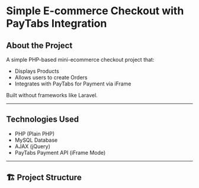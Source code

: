 # Simple E-commerce Checkout with PayTabs Integration

##  About the Project

A simple PHP-based mini-ecommerce checkout project that:
- Displays Products
- Allows users to create Orders
- Integrates with PayTabs for Payment via iFrame

Built without frameworks like Laravel.

---

##  Technologies Used

- PHP (Plain PHP)
- MySQL Database
- AJAX (jQuery)
- PayTabs Payment API (iFrame Mode)

---

## 🏗 Project Structure

